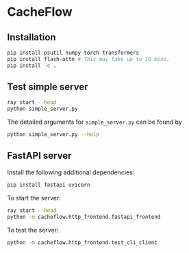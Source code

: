 # CacheFlow

## Installation

```bash
pip install psutil numpy torch transformers
pip install flash-attn # This may take up to 10 mins.
pip install -e .
```

## Test simple server

```bash
ray start --head
python simple_server.py
```

The detailed arguments for `simple_server.py` can be found by
```bash
python simple_server.py --help
```

## FastAPI server

Install the following additional dependencies:
```bash
pip install fastapi uvicorn
```

To start the server:
```bash
ray start --head
python -m cacheflow.http_frontend.fastapi_frontend
```

To test the server:
```bash
python -m cacheflow.http_frontend.test_cli_client
```
